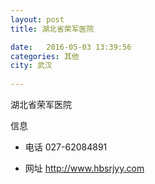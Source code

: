 ```yaml
--- 
layout: post 
title: 湖北省荣军医院

date:   2016-05-03 13:39:56 
categories: 其他  
city: 武汉
  
--- 
```

   
湖北省荣军医院

信息
 - 电话 027-62084891

 - 网址 http://www.hbsrjyy.com


